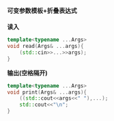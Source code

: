 #### 可变参数模板+折叠表达式

**读入**

```cpp
template<typename ...Args>
void read(Args& ...args){
    (std::cin>>...>>args);
}
```

**输出(空格隔开)**

```cpp
template<typename ...Args>
void print(Args& ...args){
    ((std::cout<<args<<" "),...);
    std::cout<<"\n";
}
```